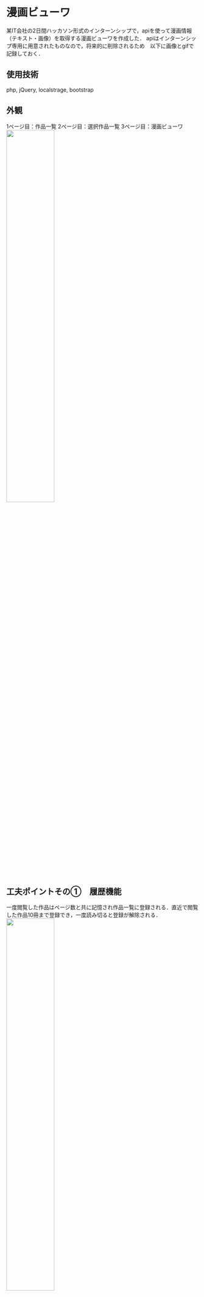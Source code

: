 # 漫画ビューワ
某IT会社の2日間ハッカソン形式のインターンシップで，apiを使って漫画情報（テキスト・画像）を取得する漫画ビューワを作成した．
apiはインターンシップ専用に用意されたものなので，将来的に削除されるため　以下に画像とgifで記録しておく．
## 使用技術
php, jQuery, localstrage, bootstrap
## 外観
1ページ目：作品一覧
2ページ目：選択作品一覧
3ページ目：漫画ビューワ
<img src="https://github.com/KengoShimizu/manga/wiki/images/head.gif" width="50%">

## 工夫ポイントその①　履歴機能
一度閲覧した作品はページ数と共に記憶され作品一覧に登録される．直近で閲覧した作品10冊まで登録でき，一度読み切ると登録が解除される．
<img src="https://github.com/KengoShimizu/manga/wiki/images/kuhuu1.gif" width="50%">

## 工夫ポイントその②　次の巻への遷移
作品を読み切ると次の作品へ促すウィンドウが表示され，次の巻へ進むことができる．また，読んでいる作品が最後の作品である時自動的に選択作品一覧ページに戻る．
<img src="https://github.com/KengoShimizu/manga/wiki/images/kuhuu2.gif" width="50%">

## 工夫ポイントその③　ページの先読み機能
漫画ビューワではページ送りをするたびに表示ページの前後合計10ページを先に読み込むことで，ページ送りの画像読み込みを円滑にしユーザへのレスポンスを速くしている．

